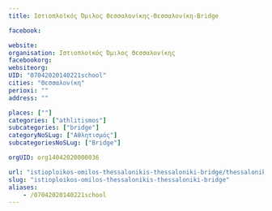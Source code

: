 ```yaml
---
title: Ιστιοπλοϊκός Όμιλος Θεσσαλονίκης-Θεσσαλονίκη-Bridge

facebook:

website:
organisation: Ιστιοπλοϊκός Όμιλος Θεσσαλονίκης
facebookorg:
websiteorg:
UID: "07042020140221school"
cities: "Θεσσαλονίκη"
perioxi: ""
address: ""

places: [""]
categories: ["athlitismos"]
subcategories: ["bridge"]
categoryNoSLug: ["Αθλητισμός"]
subcategoriesNoSLug: ["Bridge"]

orgUID: org14042020000036

url: "istioploikos-omilos-thessalonikis-thessaloniki-bridge/thessaloniki//"
slug: "istioploikos-omilos-thessalonikis-thessaloniki-bridge"
aliases:
    - /07042020140221school
---
```





